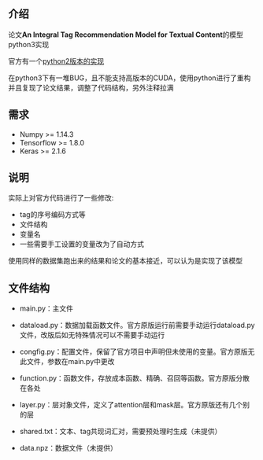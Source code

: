 ## 介绍
论文**An Integral Tag Recommendation Model for Textual Content**的模型python3实现


官方有一个[python2版本的实现](https://github.com/SoftWiser-group/iTag )

在python3下有一堆BUG，且不能支持高版本的CUDA，使用python进行了重构并且复现了论文结果，调整了代码结构，另外注释拉满

## 需求
- Numpy >= 1.14.3 
- Tensorflow >= 1.8.0
- Keras >= 2.1.6

## 说明
实际上对官方代码进行了一些修改:
- tag的序号编码方式等
- 文件结构
- 变量名
- 一些需要手工设置的变量改为了自动方式

使用同样的数据集跑出来的结果和论文的基本接近，可以认为是实现了该模型

## 文件结构

- main.py：主文件
- dataload.py：数据加载函数文件。官方原版运行前需要手动运行dataload.py文件，改版后如无特殊情况可以不需要手动运行
- congfig.py：配置文件，保留了官方项目中声明但未使用的变量。官方原版无此文件，参数在main.py中更改
- function.py：函数文件，存放成本函数、精确、召回等函数。官方原版分散在各处
- layer.py：层对象文件，定义了attention层和mask层。官方原版还有几个别的层

- shared.txt：文本、tag共现词汇对，需要预处理时生成（未提供）
- data.npz：数据文件（未提供）